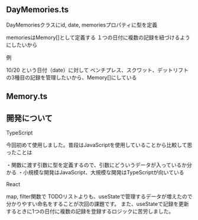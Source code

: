## DayMemories.ts

DayMemoriesクラスにid, date, memoriesプロパティに型を定義

memoriesはMemory[]として定義する
１つの日付に複数の記録を紐づけるようにしたいから

例

10/20 という日付（date）に対して
ベンチプレス、スクワット、デットリフトの3種目の記録を管理したいから、Memory[]にしている

## Memory.ts

## 開発について

TypeScript

今回初めて使用しました。普段はJavaScriptを使用していることから比較して思ったことは

・関数に渡す引数に型を定義するので、引数にどういうデータが入っているか分かる
・小規模な開発はJavaScript、大規模な開発はTypeScriptが向いている

React

map, filter関数で
TODOリストよりも、useStateで管理するデータが増えたので分かりやすい命名をすることが次回の課題です。
また、useStateで記録を更新するときに1つの日付に複数の記録を登録するロジックに苦労しました。